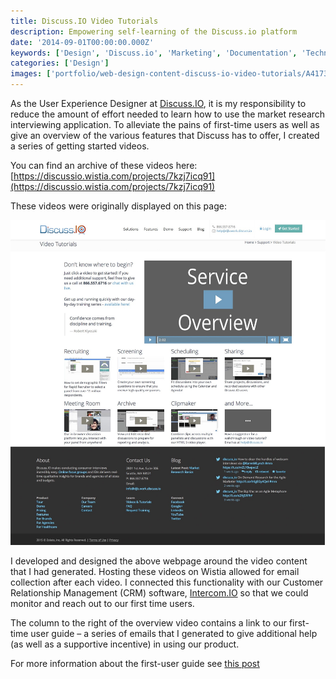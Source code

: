 ```yaml
---
title: Discuss.IO Video Tutorials
description: Empowering self-learning of the Discuss.io platform
date: '2014-09-01T00:00:00.000Z'
keywords: ['Design', 'Discuss.io', 'Marketing', 'Documentation', 'Technical Communication', 'Video', 'Web', 'Audio/Video Production']
categories: ['Design']
images: ['portfolio/web-design-content-discuss-io-video-tutorials/A417335D1CDCB802A004051F8AF983CB.jpg']
---
```


As the User Experience Designer at [Discuss.IO](https://discuss.io), it is my responsibility to reduce the amount of effort needed to learn how to use the market research interviewing application. To alleviate the pains of first-time users as well as give an overview of the various features that Discuss has to offer, I created a series of getting started videos.

You can find an archive of these videos here: [https://discussio.wistia.com/projects/7kzj7icq91](https://discussio.wistia.com/projects/7kzj7icq91)

These videos were originally displayed on this page:

![IMAGE](A417335D1CDCB802A004051F8AF983CB.jpg)

I developed and designed the above webpage around the video content that I had generated. Hosting these videos on Wistia allowed for email collection after each video. I connected this functionality with our Customer Relationship Management (CRM) software, [Intercom.IO](https://intercom.io) so that we could monitor and reach out to our first time users.

The column to the right of the overview video contains a link to our first-time user guide – a series of emails that I generated to give additional help (as well as a supportive incentive) in using our product.

For more information about the first-user guide see [this post](/portfolio/marketing-emails-discuss-io-first-time-user-guide/)

